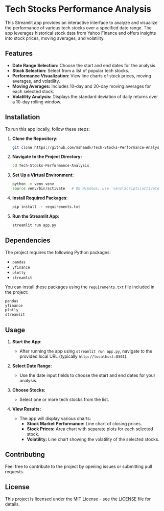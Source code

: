 # Tech Stocks Performance Analysis

This Streamlit app provides an interactive interface to analyze and visualize the performance of various tech stocks over a specified date range. The app leverages historical stock data from Yahoo Finance and offers insights into stock prices, moving averages, and volatility.

## Features

- **Date Range Selection:** Choose the start and end dates for the analysis.
- **Stock Selection:** Select from a list of popular tech stocks.
- **Performance Visualization:** View line charts of stock prices, moving averages, and volatility.
- **Moving Averages:** Includes 10-day and 20-day moving averages for each selected stock.
- **Volatility Analysis:** Displays the standard deviation of daily returns over a 10-day rolling window.

## Installation

To run this app locally, follow these steps:

1. **Clone the Repository:**

   ```bash
   git clone https://github.com/mshaadk/Tech-Stocks-Performance-Analysis.git
   ```

2. **Navigate to the Project Directory:**

   ```bash
   cd Tech-Stocks-Performance-Analysis
   ```

3. **Set Up a Virtual Environment:**

   ```bash
   python -m venv venv
   source venv/bin/activate   # On Windows, use `venv\Scripts\activate`
   ```

4. **Install Required Packages:**

   ```bash
   pip install -r requirements.txt
   ```

5. **Run the Streamlit App:**

   ```bash
   streamlit run app.py
   ```

## Dependencies
The project requires the following Python packages:

- `pandas`
- `yfinance`
- `plotly`
- `streamlit`
  
You can install these packages using the `requirements.txt` file included in the project:

```txt
pandas
yfinance
plotly
streamlit
```

## Usage
1. **Start the App:**

      - After running the app using `streamlit run app.py`, navigate to the provided local URL (typically `http://localhost:8501`).

2. **Select Date Range:**

     - Use the date input fields to choose the start and end dates for your analysis.
    
3. **Choose Stocks:**

     - Select one or more tech stocks from the list.

4. **View Results:**

   - The app will display various charts:
     - **Stock Market Performance:** Line chart of closing prices.
     - **Stock Prices:** Area chart with separate plots for each selected stock.
     - **Volatility:** Line chart showing the volatility of the selected stocks.
    
## Contributing
Feel free to contribute to the project by opening issues or submitting pull requests.

## License
This project is licensed under the MIT License - see the [LICENSE](LICENSE.txt) file for details.
